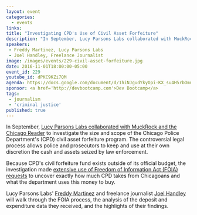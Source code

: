 ```yaml
---
layout: event
categories: 
  - events
links:
title: "Investigating CPD's Use of Civil Asset Forfeiture"
description: "In September, Lucy Parsons Labs collaborated with MuckRock and the Chicago Reader to investigate the size and scope of the Chicago Police Department’s civil asset forfeiture program. Lucy Parsons Labs’ Freddy Martinez and freelance journalist Joel Handley will walk through the FOIA process, the analysis of the deposit and expenditure data they received, and the highlights of their findings."
speakers:
 - Freddy Martinez, Lucy Parsons Labs
 - Joel Handley, Freelance Journalist
image: /images/events/229-civil-asset-forfeiture.jpg
date: 2016-11-01T18:00:00-05:00
event_id: 229
youtube_id: dPKC9KZi7QM
agenda: https://docs.google.com/document/d/1hiNJgudYkyOpi-KX_su4H5rbOmndhGr1Gb47Xh6712g/edit#
sponsor: <a href='http://devbootcamp.com'>Dev Bootcamp</a>
tags: 
 - journalism
 - 'criminal justice'
published: true
---
```


In September, [Lucy Parsons Labs collaborated with MuckRock and the Chicago Reader](http://www.chicagoreader.com/chicago/police-department-civil-forfeiture-investigation/Content?oid=23728922) to investigate the size and scope of the Chicago Police Department's (CPD) civil asset forfeiture program. The controversial legal process allows police and prosecutors to keep and use at their own discretion the cash and assets seized by law enforcement. 

Because CPD's civil forfeiture fund exists outside of its official budget, the investigation made [extensive use of Freedom of Information Act (FOIA) requests](https://www.muckrock.com/news/archives/2015/nov/02/help-track-chicagos-surveillance-spending/) to uncover exactly how much CPD takes from Chicagoans and what the department uses this money to buy. 

Lucy Parsons Labs' [Freddy Martinez](https://twitter.com/lucyparsonslabs) and freelance journalist [Joel Handley](https://twitter.com/joel_handley) will walk through the FOIA process, the analysis of the deposit and expenditure data they received, and the highlights of their findings.
